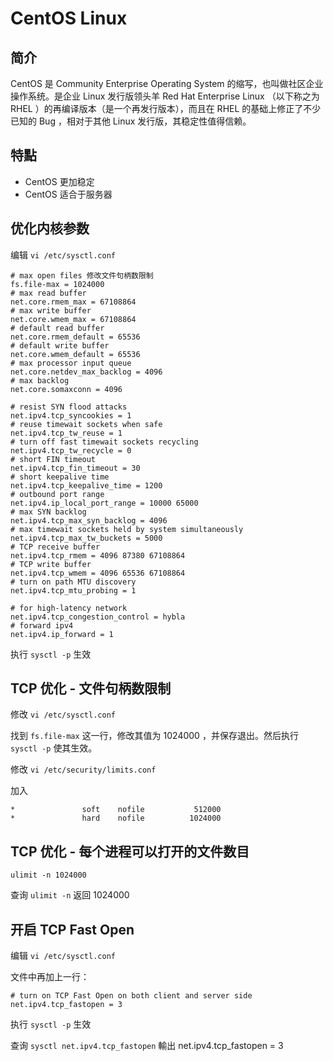 # CentOS Linux

## 简介

CentOS 是 Community Enterprise Operating System 的缩写，也叫做社区企业操作系统。是企业 Linux 发行版领头羊 Red Hat Enterprise Linux （以下称之为 RHEL ）的再编译版本（是一个再发行版本），而且在 RHEL 的基础上修正了不少已知的 Bug ，相对于其他 Linux 发行版，其稳定性值得信赖。

## 特點

- CentOS 更加稳定
- CentOS 适合于服务器

## 优化内核参数

编辑 `vi /etc/sysctl.conf`

```
# max open files 修改文件句柄数限制
fs.file-max = 1024000
# max read buffer
net.core.rmem_max = 67108864
# max write buffer
net.core.wmem_max = 67108864
# default read buffer
net.core.rmem_default = 65536
# default write buffer
net.core.wmem_default = 65536
# max processor input queue
net.core.netdev_max_backlog = 4096
# max backlog
net.core.somaxconn = 4096

# resist SYN flood attacks
net.ipv4.tcp_syncookies = 1
# reuse timewait sockets when safe
net.ipv4.tcp_tw_reuse = 1
# turn off fast timewait sockets recycling
net.ipv4.tcp_tw_recycle = 0
# short FIN timeout
net.ipv4.tcp_fin_timeout = 30
# short keepalive time
net.ipv4.tcp_keepalive_time = 1200
# outbound port range
net.ipv4.ip_local_port_range = 10000 65000
# max SYN backlog
net.ipv4.tcp_max_syn_backlog = 4096
# max timewait sockets held by system simultaneously
net.ipv4.tcp_max_tw_buckets = 5000
# TCP receive buffer
net.ipv4.tcp_rmem = 4096 87380 67108864
# TCP write buffer
net.ipv4.tcp_wmem = 4096 65536 67108864
# turn on path MTU discovery
net.ipv4.tcp_mtu_probing = 1

# for high-latency network
net.ipv4.tcp_congestion_control = hybla
# forward ipv4
net.ipv4.ip_forward = 1
```

执行 `sysctl -p` 生效

## TCP 优化 - 文件句柄数限制

修改 `vi /etc/sysctl.conf`

找到 `fs.file-max` 这一行，修改其值为 1024000 ，并保存退出。然后执行 `sysctl -p` 使其生效。

修改 `vi /etc/security/limits.conf`

加入
```
*               soft    nofile           512000
*               hard    nofile          1024000
```

## TCP 优化 - 每个进程可以打开的文件数目

```
ulimit -n 1024000
```

查询 `ulimit -n` 返回 1024000

## 开启 TCP Fast Open

编辑 `vi /etc/sysctl.conf`

文件中再加上一行：

```
# turn on TCP Fast Open on both client and server side
net.ipv4.tcp_fastopen = 3
```

执行 `sysctl -p` 生效

查询 `sysctl net.ipv4.tcp_fastopen` 輸出 net.ipv4.tcp_fastopen = 3
